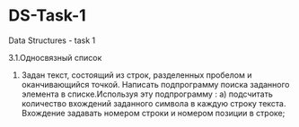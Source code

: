 # DS-Task-1
Data Structures - task 1

3.1.Односвязный список
1. Задан текст, состоящий из строк, разделенных пробелом и оканчивающийся точкой.
Написать подпрограмму поиска заданного элемента в списке.Используя эту подпрограмму :
а) подсчитать количество вхождений заданного символа в каждую строку текста.
Вхождение задавать номером строки и номером позиции в строке;
